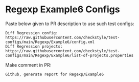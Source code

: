 # Regexp Example6 Configs
Paste below given to PR description to use such test configs:
```
Diff Regression config: https://raw.githubusercontent.com/checkstyle/test-configs/main/Regexp/Example6/config.xml
Diff Regression projects: https://raw.githubusercontent.com/checkstyle/test-configs/main/Regexp/Example6/list-of-projects.properties
```
Make comment in PR:
```
Github, generate report for Regexp/Example6
```
